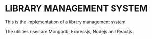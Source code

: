 # LIBRARY MANAGEMENT SYSTEM

This is the implementation of a library management system.

The utilities used are Mongodb, Expressjs, Nodejs and Reactjs.
